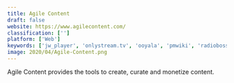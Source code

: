 ```yaml
---
title: Agile Content
draft: false 
website: https://www.agilecontent.com/
classification: ['']
platform: ['Web']
keywords: ['jw_player', 'onlystream.tv', 'ooyala', 'pmwiki', 'radioboss', 'tout', 'uscreen', 'videocommerce', 'viloud', 'vimeo_live', 'waywire', 'wistia', 'ziggeo', 'zype', 'theplatform']
image: 2020/04/Agile-Content.png
---
```

Agile Content provides the tools to create, curate and monetize content.